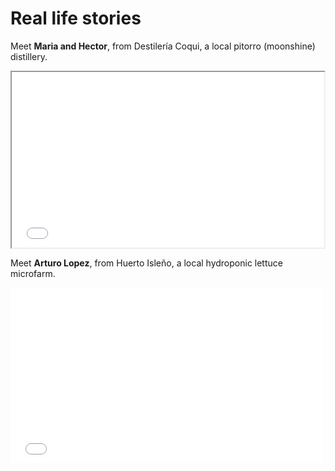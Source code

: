 # Real life stories


Meet **Maria and Hector**, from Destilería Coqui, a local pitorro (moonshine) distillery.

<iframe src="//player.vimeo.com/video/97998504" width="500" height="281" webkitallowfullscreen mozallowfullscreen allowfullscreen></iframe>

Meet **Arturo Lopez**, from Huerto Isleño, a local hydroponic lettuce microfarm.


<iframe src="//player.vimeo.com/video/98038700" width="500" height="281" frameborder="0" webkitallowfullscreen mozallowfullscreen allowfullscreen></iframe> <p>



